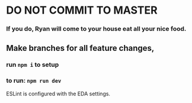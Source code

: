 # DO NOT COMMIT TO MASTER

### If you do, Ryan will come to your house eat all your nice food.

## Make branches for all feature changes,

### run <code>npm i</code> to setup

### to run: <code>npm run dev</code>

ESLint is configured with the EDA settings.
